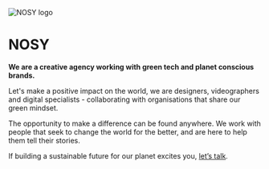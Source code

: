 ![NOSY logo](/assets/img/electrocat.png)

# NOSY

**We are a creative agency working with green tech and planet conscious brands.**

Let's make a positive impact on the world, we are designers, videographers and digital specialists - collaborating with organisations that share our green mindset.

The opportunity to make a difference can be found anywhere. We work with people that seek to change the world for the better, and are here to help them tell their stories.

If building a sustainable future for our planet excites you, [let’s talk](https://nosy.agency/).
